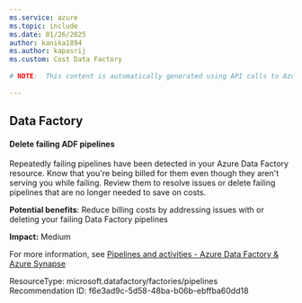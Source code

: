 ```yaml
---
ms.service: azure
ms.topic: include
ms.date: 01/26/2025
author: kanika1894
ms.author: kapasrij
ms.custom: Cost Data Factory
  
# NOTE:  This content is automatically generated using API calls to Azure. Any edits made on these files will be overwritten in the next run of the script. 
  
---
```

  
## Data Factory  
  
<!--f6e3ad9c-5d58-48ba-b06b-ebffba60dd18_begin-->

#### Delete failing ADF pipelines  
  
Repeatedly failing pipelines have been detected in your Azure Data Factory resource. Know that you're being billed for them even though they aren't serving you while failing. Review them to resolve issues or delete failing pipelines that are no longer needed to save on costs.  
  
**Potential benefits**: Reduce billing costs by addressing issues with or deleting your failing Data Factory pipelines  

**Impact:** Medium
  
For more information, see [Pipelines and activities - Azure Data Factory & Azure Synapse ](https://aka.ms/aa_advisor_adfpipeline)  

ResourceType: microsoft.datafactory/factories/pipelines  
Recommendation ID: f6e3ad9c-5d58-48ba-b06b-ebffba60dd18  


<!--f6e3ad9c-5d58-48ba-b06b-ebffba60dd18_end-->

<!--articleBody-->
